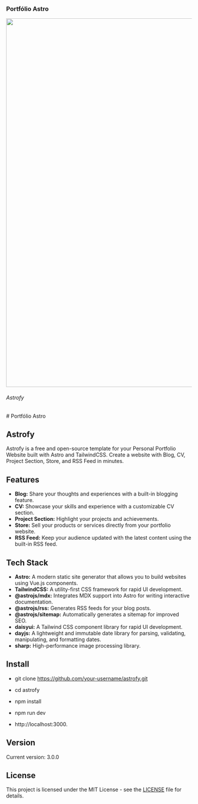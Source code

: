 <h3>Portfólio Astro </h3>

<img width = "1000px" src=https://github.com/erascardsilva/curriculo/assets/70297459/b007a462-3f31-41a4-84d5-6ebef6a21678>

<h6>Astrofy</h6>
# Portfólio Astro

## Astrofy

Astrofy is a free and open-source template for your Personal Portfolio Website built with Astro and TailwindCSS. Create a website with Blog, CV, Project Section, Store, and RSS Feed in minutes.

## Features

- **Blog:** Share your thoughts and experiences with a built-in blogging feature.
- **CV:** Showcase your skills and experience with a customizable CV section.
- **Project Section:** Highlight your projects and achievements.
- **Store:** Sell your products or services directly from your portfolio website.
- **RSS Feed:** Keep your audience updated with the latest content using the built-in RSS feed.

## Tech Stack

- **Astro:** A modern static site generator that allows you to build websites using Vue.js components.
- **TailwindCSS:** A utility-first CSS framework for rapid UI development.
- **@astrojs/mdx:** Integrates MDX support into Astro for writing interactive documentation.
- **@astrojs/rss:** Generates RSS feeds for your blog posts.
- **@astrojs/sitemap:** Automatically generates a sitemap for improved SEO.
- **daisyui:** A Tailwind CSS component library for rapid UI development.
- **dayjs:** A lightweight and immutable date library for parsing, validating, manipulating, and formatting dates.
- **sharp:** High-performance image processing library.

## Install
- git clone https://github.com/your-username/astrofy.git
- cd astrofy
- npm install
- npm run dev

- http://localhost:3000.


## Version

Current version: 3.0.0

## License

This project is licensed under the MIT License - see the [LICENSE](LICENSE) file for details.




